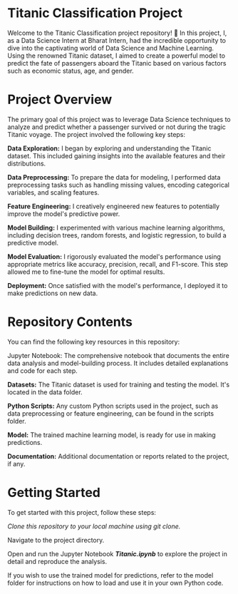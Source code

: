 # Titanic Classification Project
Welcome to the Titanic Classification project repository! 🚢 In this project, I, as a Data Science Intern at Bharat Intern, had the incredible opportunity to dive into the captivating world of Data Science and Machine Learning. Using the renowned Titanic dataset, I aimed to create a powerful model to predict the fate of passengers aboard the Titanic based on various factors such as economic status, age, and gender.
# Project Overview
The primary goal of this project was to leverage Data Science techniques to analyze and predict whether a passenger survived or not during the tragic Titanic voyage. The project involved the following key steps:

**Data Exploration:** I began by exploring and understanding the Titanic dataset. This included gaining insights into the available features and their distributions.

**Data Preprocessing:** To prepare the data for modeling, I performed data preprocessing tasks such as handling missing values, encoding categorical variables, and scaling features.

**Feature Engineering:** I creatively engineered new features to potentially improve the model's predictive power.

**Model Building:** I experimented with various machine learning algorithms, including decision trees, random forests, and logistic regression, to build a predictive model.

**Model Evaluation:** I rigorously evaluated the model's performance using appropriate metrics like accuracy, precision, recall, and F1-score. This step allowed me to fine-tune the model for optimal results.

**Deployment:** Once satisfied with the model's performance, I deployed it to make predictions on new data.

# Repository Contents
You can find the following key resources in this repository:

Jupyter Notebook: The comprehensive notebook that documents the entire data analysis and model-building process. It includes detailed explanations and code for each step.

**Datasets:** The Titanic dataset is used for training and testing the model. It's located in the data folder.

**Python Scripts:** Any custom Python scripts used in the project, such as data preprocessing or feature engineering, can be found in the scripts folder.

**Model:** The trained machine learning model, is ready for use in making predictions.

**Documentation:** Additional documentation or reports related to the project, if any.

# Getting Started
To get started with this project, follow these steps:

*Clone this repository to your local machine using git clone.*

Navigate to the project directory.

Open and run the Jupyter Notebook ***Titanic.ipynb*** to explore the project in detail and reproduce the analysis.

If you wish to use the trained model for predictions, refer to the model folder for instructions on how to load and use it in your own Python code.
